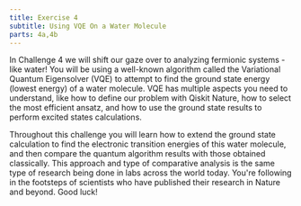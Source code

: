 ```yaml
---
title: Exercise 4
subtitle: Using VQE On a Water Molecule
parts: 4a,4b
---
```


In Challenge 4 we will shift our gaze over to analyzing fermionic systems - like water! You will be using a well-known algorithm called the Variational Quantum Eigensolver (VQE) to attempt to find the ground state energy (lowest energy) of a water molecule. VQE has multiple aspects you need to understand, like how to define our problem with Qiskit Nature, how to select the most efficient ansatz, and how to use the ground state results to perform excited states calculations.

Throughout this challenge you will learn how to extend the ground state calculation to find the electronic transition energies of this water molecule, and then compare the quantum algorithm results with those obtained classically. This approach and type of comparative analysis is the same type of research being done in labs across the world today. You're following in the footsteps of scientists who have published their research in Nature and beyond. Good luck!
